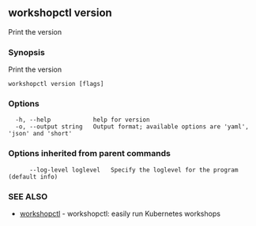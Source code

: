 ## workshopctl version

Print the version

### Synopsis

Print the version

```
workshopctl version [flags]
```

### Options

```
  -h, --help            help for version
  -o, --output string   Output format; available options are 'yaml', 'json' and 'short'
```

### Options inherited from parent commands

```
      --log-level loglevel   Specify the loglevel for the program (default info)
```

### SEE ALSO

* [workshopctl](workshopctl.md)	 - workshopctl: easily run Kubernetes workshops


